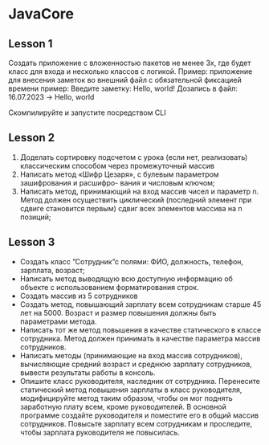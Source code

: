 # JavaCore
## Lesson 1
Создать приложение с вложенностью пакетов не менее 3х, где будет класс для входа и несколько классов с логикой. 
Пример: приложение для внесения заметок во внешний файл с обязательной фиксацией времени
пример:
Введите заметку: Hello, world!
Дозапись в файл: 16.07.2023 -> Hello, world

Скомпилируйте и запустите посредством CLI

## Lesson 2
1. Доделать сортировку подсчетом с урока (если нет, реализовать) классическим способом через промежуточный массив
2. Написать метод «Шифр Цезаря», с булевым параметром зашифрования и расшифро- вания и числовым ключом;
3. Написать метод, принимающий на вход массив чисел и параметр n. Метод должен осуществить циклический (последний 
элемент при сдвиге становится первым) сдвиг всех элементов массива на n позиций;

## Lesson 3
* Создать класс ”Сотрудник”с полями: ФИО, должность, телефон, зарплата, возраст;
* Написать метод выводящую всю доступную информацию об объекте с использованием форматирования строк.
* Создать массив из 5 сотрудников
* Создать метод, повышающий зарплату всем сотрудникам старше 45 лет на 5000. Возраст и размер повышения должны быть параметрами метода.
* Написать тот же метод повышения в качестве статического в классе сотрудника. Метод должен принимать в качестве параметра массив сотрудников.
* Написать методы (принимающие на вход массив сотрудников), вычисляющие средний возраст и среднюю зарплату сотрудников, вывести результаты работы в консоль.
* Опишите класс руководителя, наследник от сотрудника. Перенесите статический метод повышения зарплаты в класс руководителя, модифицируйте метод таким образом, чтобы он мог поднять заработную плату всем, кроме руководителей. В основной программе создайте руководителя и поместите его в общий массив сотрудников. Повысьте зарплату всем сотрудникам и проследите, чтобы зарплата руководителя не повысилась.